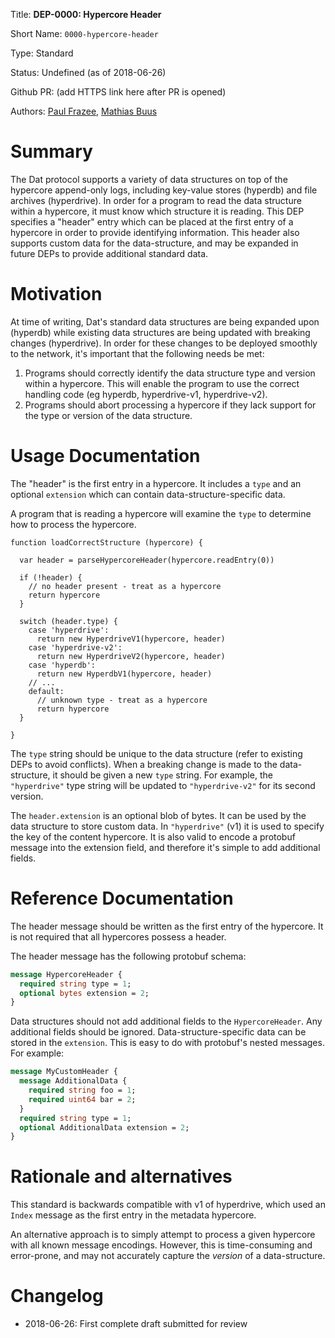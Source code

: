 
Title: **DEP-0000: Hypercore Header**

Short Name: `0000-hypercore-header`

Type: Standard

Status: Undefined (as of 2018-06-26)

Github PR: (add HTTPS link here after PR is opened)

Authors: [Paul Frazee](https://github.com/pfrazee), [Mathias Buus](https://github.com/mafintosh)


# Summary
[summary]: #summary

The Dat protocol supports a variety of data structures on top of the hypercore append-only logs, including key-value stores (hyperdb) and file archives (hyperdrive). In order for a program to read the data structure within a hypercore, it must know which structure it is reading. This DEP specifies a "header" entry which can be placed at the first entry of a hypercore in order to provide identifying information. This header also supports custom data for the data-structure, and may be expanded in future DEPs to provide additional standard data.


# Motivation
[motivation]: #motivation

At time of writing, Dat's standard data structures are being expanded upon (hyperdb) while existing data structures are being updated with breaking changes (hyperdrive). In order for these changes to be deployed smoothly to the network, it's important that the following needs be met:

 1. Programs should correctly identify the data structure type and version within a hypercore. This will enable the program to use the correct handling code (eg hyperdb, hyperdrive-v1, hyperdrive-v2).
 2. Programs should abort processing a hypercore if they lack support for the type or version of the data structure.


# Usage Documentation
[usage-documentation]: #usage-documentation

The "header" is the first entry in a hypercore. It includes a `type` and an optional `extension` which can contain data-structure-specific data.

A program that is reading a hypercore will examine the `type` to determine how to process the hypercore.

```
function loadCorrectStructure (hypercore) {
  
  var header = parseHypercoreHeader(hypercore.readEntry(0))

  if (!header) {
    // no header present - treat as a hypercore
    return hypercore
  }

  switch (header.type) {
    case 'hyperdrive':
      return new HyperdriveV1(hypercore, header)
    case 'hyperdrive-v2':
      return new HyperdriveV2(hypercore, header)
    case 'hyperdb':
      return new HyperdbV1(hypercore, header)
    // ...
    default:
      // unknown type - treat as a hypercore
      return hypercore
  }

}
```

The `type` string should be unique to the data structure (refer to existing DEPs to avoid conflicts). When a breaking change is made to the data-structure, it should be given a new `type` string. For example, the `"hyperdrive"` type string will be updated to `"hyperdrive-v2"` for its second version.

The `header.extension` is an optional blob of bytes. It can be used by the data structure to store custom data. In `"hyperdrive"` (v1) it is used to specify the key of the content hypercore. It is also valid to encode a protobuf message into the extension field, and therefore it's simple to add additional fields.


# Reference Documentation
[reference-documentation]: #reference-documentation

The header message should be written as the first entry of the hypercore. It is not required that all hypercores possess a header.

The header message has the following protobuf schema:

```protobuf
message HypercoreHeader {
  required string type = 1;
  optional bytes extension = 2;
}
```

Data structures should not add additional fields to the `HypercoreHeader`. Any additional fields should be ignored. Data-structure-specific data can be stored in the `extension`. This is easy to do with protobuf's nested messages. For example:

```protobuf
message MyCustomHeader {
  message AdditionalData {
    required string foo = 1;
    required uint64 bar = 2;
  }
  required string type = 1;
  optional AdditionalData extension = 2;
}
```


# Rationale and alternatives
[alternatives]: #alternatives

This standard is backwards compatible with v1 of hyperdrive, which used an `Index` message as the first entry in the metadata hypercore.

An alternative approach is to simply attempt to process a given hypercore with all known message encodings. However, this is time-consuming and error-prone, and may not accurately capture the *version* of a data-structure.


# Changelog
[changelog]: #changelog

- 2018-06-26: First complete draft submitted for review

